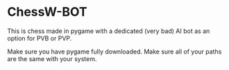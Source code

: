 # ChessW-BOT
This is chess made in pygame with a dedicated (very bad) AI bot as an option for PVB or PVP.

Make sure you have pygame fully downloaded. Make sure all of your paths are the same with your system.
